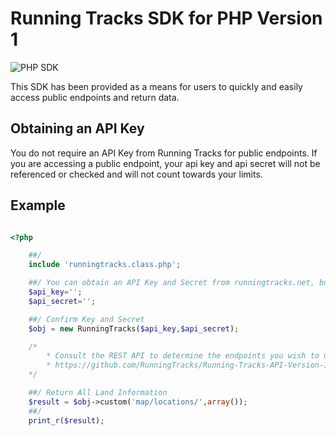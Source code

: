# Running Tracks SDK for PHP Version 1
![PHP SDK](https://i.imgur.com/RZ7we6R.jpg)

This SDK has been provided as a means for users to quickly and easily access public endpoints and return data.

## Obtaining an API Key
You do not require an API Key from Running Tracks for public endpoints. If you are accessing a public endpoint, your api key and api secret will not be referenced or checked and will not count towards your limits.

## Example

```php

<?php

    ##/
    include 'runningtracks.class.php';

    ##/ You can obtain an API Key and Secret from runningtracks.net, but if you are accessing public endpoints you will not need to supply these credentials.
    $api_key='';
    $api_secret='';

    ##/ Confirm Key and Secret
    $obj = new RunningTracks($api_key,$api_secret);

    /*
        * Consult the REST API to determine the endpoints you wish to use
        * https://github.com/RunningTracks/Running-Tracks-API-Version-1/blob/main/rest-api.md
    */

    ##/ Return All Land Information
    $result = $obj->custom('map/locations/',array());
    ##/
    print_r($result);

```
